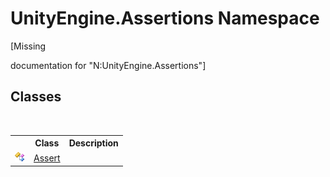 # UnityEngine.Assertions Namespace
 

\[Missing <summary> documentation for "N:UnityEngine.Assertions"\]


## Classes
&nbsp;<table><tr><th></th><th>Class</th><th>Description</th></tr><tr><td>![Public class](media/pubclass.gif "Public class")</td><td><a href="c9e4bd61-e1c5-9ae2-16bd-4c2915cc6e00.md">Assert</a></td><td /></tr></table>&nbsp;
